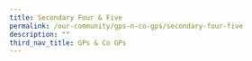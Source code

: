 ```yaml
---
title: Secondary Four & Five
permalink: /our-community/gps-n-co-gps/secondary-four-five
description: ""
third_nav_title: GPs & Co GPs
---
```

